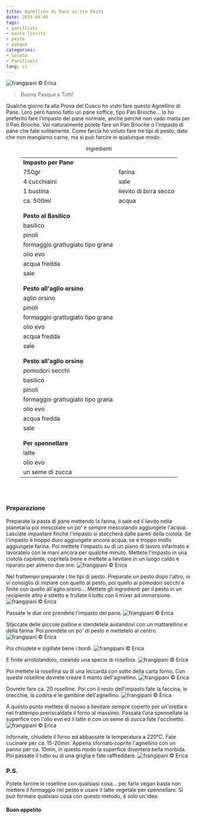 ```yaml
---
title: Agnellino di Pane ai tre Pesti
date: 2015-04-05
tags:
- panificati
- pasta lievita
- pesto
- pasqua
categories:
- Salato
- Panificati
lang: it
---
```

![](header.jpg "frangipani © Erica")

> Buona Pasqua a Tutti!

Qualche giorno fa alla Prova del Cuoco ho visto fare questo Agnellino di Pane. Loro però hanno fatto un pane soffice, tipo Pan Brioche... Io ho preferito fare l'impasto del pane normale, anche perché non vado matta per il Pan Brioche. Voi naturalmente potete fare un Pan Brioche o l'impasto di pane che fate solitamente. Come farcia ho voluto fare tre tipi di pesto, dato che non mangiamo carne, ma si può farcire in qualunque modo.


<div id="wrapper" style="text-align: center">
  <div id="yourdiv" style="display: inline-block;">
    <div class="ingredients">
      <div class="ingredients-title">Ingredienti</div>
      <table>
        <tbody>
          <tr>
            <td colspan="2"><b>Impasto per Pane</b></td>
          </tr>
          <tr>
            <td>750gr</td>
            <td>farina</td>
          </tr>
          <tr>
            <td>4 cucchiaini</td>
            <td>sale</td>
          </tr>
          <tr>
            <td>1 bustina</td>
            <td>lievito di birra secco</td>
          </tr>
          <tr>
            <td>ca. 500ml</td>
            <td>acqua</td>
          </tr>
          <tr style="height: 15px;"></tr>
          <tr>          
            <td colspan="2"><b>Pesto al Basilico</b></td>
          </tr>
          <tr>
            <td>basilico</td>
          </tr>
          <tr>      
            <td>pinoli</td>
          </tr>
          <tr>      
            <td>formaggio grattugiato tipo grana</td>
          </tr>
          <tr>
            <td>olio evo</td>
          </tr>
          <tr>
            <td>acqua fredda</td>
          </tr>
          <tr>
            <td>sale</td>
          </tr>
          <tr style="height: 15px;"></tr>
          <tr>          
            <td colspan="2"><b>Pesto all'aglio orsino</b></td>
          </tr>      
          <tr>
            <td>aglio orsino</td>
          </tr>
          <tr>      
            <td>pinoli</td>
          </tr>
          <tr>      
            <td>formaggio grattugiato tipo grana</td>
          </tr>
          <tr>
            <td>olio evo</td>
          </tr>
          <tr>
            <td>acqua fredda</td>
          </tr>
          <tr>
            <td>sale</td>
          </tr>
          <tr style="height: 15px;"></tr>
          <tr>          
            <td colspan="2"><b>Pesto all'aglio orsino</b></td>
          </tr>      
          <tr>
            <td>pomodori secchi</td>
          </tr>
          <tr>
            <td>basilico</td>
          </tr>
          <tr>      
            <td>pinoli</td>
          </tr>
          <tr>      
            <td>formaggio grattugiato tipo grana</td>
          </tr>
          <tr>
            <td>olio evo</td>
          </tr>
          <tr>
            <td>acqua fredda</td>
          </tr>
          <tr>
            <td>sale</td>
          </tr>
          <tr style="height: 15px;"></tr>
          <tr>          
            <td colspan="2"><b>Per spennellare</b></td>
          </tr>      
          <tr>
            <td>latte</td>
          </tr>
          <tr>
            <td>olio evo</td>
          </tr>
          <tr>
            <td>un seme di zucca</td>         
          </tr>
        </tbody>
      </table>
      <br></br>
    </div>
  </div>
</div>


<h3>
  <font color="grey">
    <i class="fa fa-cogs"></i>
  </font> Preparazione
</h3>

Preparate la pasta di pane mettendo la farina, il sale ed il lievito nella planetaria poi mescolate un po' e sempre mescolando aggiungete l'acqua. Lasciate impastare finché l'impasto si staccherà dalle pareti della ciotola. Se l'impasto è troppo duro aggiungete ancora acqua, se è troppo mollo aggiungete farina. Poi mettete l'impasto su di un piano di lavoro infarinato e lavoratelo con le mani ancora per qualche minuto. Mettete l'impasto in una ciotola capiente, copritela bene e mettete a lievitare in un luogo caldo e riparato per almeno due ore.
![](impasto.jpg "frangipani © Erica")

Nel frattempo preparate i tre tipi di pesto. Preparate un pesto dopo l'altro, io vi consiglio di iniziare con quello al pesto, poi quello ai pomodori secchi e finite con quello all'aglio orsino... Mettete gli ingredienti per il pesto in un recipiente altro e stretto e frullate il tutto con il mixer ad immersione.
![](pesti.jpg "frangipani © Erica")

Passate le due ore prendete l'impasto del pane.
![](impastolievitato.jpg "frangipani © Erica")

Staccate delle piccole palline e stendetele aiutandovi con un mattarellino e della farina. Poi prendete un po' di pesto e mettetelo al centro.
![](stendere.jpg "frangipani © Erica")

Poi chiudete e sigillate bene i bordi.
![](chiudere.jpg "frangipani © Erica")

E finite arrotolandolo, creando una specie di rosellina.
![](arrotolare.jpg "frangipani © Erica")

Poi mettete la rosellina su di una leccarda con sotto della carta forno. Con queste roselline dovrete creare il manto dell'agnellino.
![](roselline.jpg "frangipani © Erica")

Dovrete fare ca. 20 roselline. Poi con il resto dell'impasto fate la faccina, le orecchie, la codina e le gambine dell'agnellino.
![](teglia.jpg "frangipani © Erica")

A questo punto mettete di nuovo a lievitare sempre coperto per un'oretta e nel frattempo preriscaldate il forno al massimo. Passata l'ora spennellate la superfice con l'olio evo ed il latte e con un seme di zucca fate l'occhietto.
![](infornare.jpg "frangipani © Erica")

Infornate, chiudete il forno ed abbassate la temperatura a 220°C. Fate cucinare per ca. 15-20min. Appena sfornato coprite l'agnellino con un panno per ca. 10min, in questo modo la superfice diventerà bella morbida. Poi passate il tutto su di una griglia e fate raffreddare.
![](risultato.jpg "frangipani © Erica")


<h3>
  <font color="#FFCC00">
    <i class="fa fa-lightbulb-o"></i>
  </font> P.S.
</h3>

Potete farcire le roselline con qualsiasi cosa... per farlo vegan basta non mettere il formaggio nel pesto e usare il latte vegetale per spennellare. Si può formare qualsiasi cosa con questo metodo, è solo un'idea.

<h4>Buon appetito
  <font color="red">
    <i class="fa fa-smile-o"></i>
  </font>
</h4>
